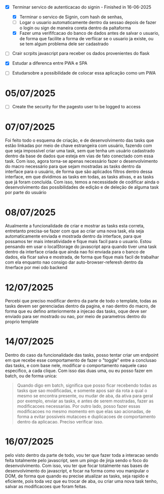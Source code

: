 - [x] Terminar servico de autenticacao do signin - Finished in 16-06-2025
    - [x] Terminar o servico de Signin, com hash de senhas, 
    - [ ] Logar o usuario automaticamente dentro da sessao depois de fazer o login ou sign de maneira coreta dentro da paltaforma
    - [x] Fazer uma verififcacao do banco de dados antes de salvar o usuario, de forma que facilite a forma de verfiicar se o usuario ja existe, ou se tem algum problema dele ser cadastrado
    
- [ ] Crair scrpits javascript para receber os dados provenientes do flask 
- [x] Estudar a diferenca entre PWA e SPA
- [ ] Estudarsobre a possibilidade de colocar essa aplicação como um PWA


# 05/07/2025

- [ ] Create the security for the pagesto user to be logged to access 



# 07/07/2025
Foi feito todo o esquema de criação, e de desenvolvimento das tasks que estão linkadas por meio de chave estrangeira com usuário, fazendo com que seja impossível criar uma task, sem que tenha um usuário cadastrado dentro da base de dados que 
esteja em vias de fato conectado com essa task.
Com isso, agora torna-se apenas necessário fazer o desenvolvimento do macro necessário para que sejam mostradas as tasks 
dentro da interface para o usuário, de forma que são aplicados filtros dentro dessa interface, em que dividimos as tasks
em todas, as tasks ativas, e as tasks que já foram concluída. Com isso, temos a necessidade de codificar ainda o desenvolvimento das possibilidades de edição e de deleção de alguma task por parte do usuário


# 08/07/2025
Atualmente a funcionalidade de criar e mostrar as tasks esta correta, entretanto precisa-se fazer com que ao criar uma nova task, ela seja automaticamente enviada
e mostrada dentro da interface, para que possamos ter mais interatividade e fique mais facil para o usuario. Estou pensando em usar o localStorage do javascript apra quando tiver uma task dentro da interface criada que ainda nao foi enviada para o banco de dados, ela ficar salva e mostrada, de forma que fique mais facil de trabalhar com ela enquanto nao consigo dar auto-browser-referesh dentro da itnerface por mei odo backend

# 12/07/2025
Percebi que preciso modificar dentro da parte de todo o template, todas as tasks devem ser gerenciadas dentro da pagina, e nao dentro do macro, de forma que eu defino anteriormente a injecao das tasks, oque deve ser enviado para ser mostrado ou nao, por meio de parametros dentro do proprio template


# 14/07/2025
Dentro do caso da funcionalidade das tasks, posso tentar criar um endpoint em que recebe esse comportamento de fazer o 
"toggle" entre a conclusao das tasks, e com base nele, modificar o comportamento naquele caso especifico, a cada clique.
Com isso das duas uma, ou eu posso fazer em batch, ou de forma unica:

> Quando digo em batch, significa que posso ficar recebendo todas as tasks que sao modificadas, e somente apos sair da rota 
a qual o mesmo se encontra presente, ou mudar de aba, da ativa para geral por exemplo, enviar as tasks, e antes de serem mostradas, fazer as modificacoes necessarias. Por outro lado, posso fazer essas modificacoes no mesmo momento em que elas sao 
acionadas, de forma a evitar possiveis mutacoes e duplicacoes de comportamento dentro da aplicacao. Preciso verificar isso.




# 16/07/2025
pelo visto dentro da parte de todo, vou ter que fazer toda a interacao sendo feita totalmente pelo javascript, sem um pingo de 
jinja sendo o foco do desenvolvimento. Com isso, vou ter que focar totalmente nas bases de desenvolvimento do javascript, e focar
na forma como vou manipular o DOM, de forma que quando eu precise atualizar as tasks, seja rapido e eficiente, pois toda vez
que eu trocar de aba, ou criar uma nova task tenho, salvar as modificacoes que foram feitas.